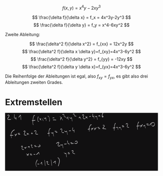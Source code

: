 $$
f(x, y) = x^4y - 2xy^3
$$

$$
\frac{\delta f}{\delta x} = f_x = 4x^3y-2y^3
$$
$$
\frac{\delta f}{\delta y} = f_y = x^4-6xy^2
$$

Zweite Ableitung:

$$
\frac{\delta^2 f}{\delta x^2} = f_{xx} = 12x^2y
$$
$$
\frac{\delta^2 f}{\delta x \delta y}=f_{xy}=4x^3-6y^2
$$
$$
\frac{\delta^2 f}{\delta y^2} = f_{yy} = -12xy
$$
$$
\frac{\delta^2 f}{\delta y \delta x}=f_{yx}=4x^3-6y^2
$$

Die Reihenfolge der Ableitungen ist egal, also $f_{xy}=f_{yx}$, es gibt also drei Ableitungen zweiten Grades. 

# Extremstellen
![Extremstellen](assets/5_extremstellen.png)